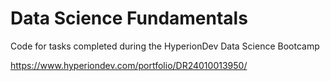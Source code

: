 # Data Science Fundamentals
Code for tasks completed during the HyperionDev Data Science Bootcamp

https://www.hyperiondev.com/portfolio/DR24010013950/
